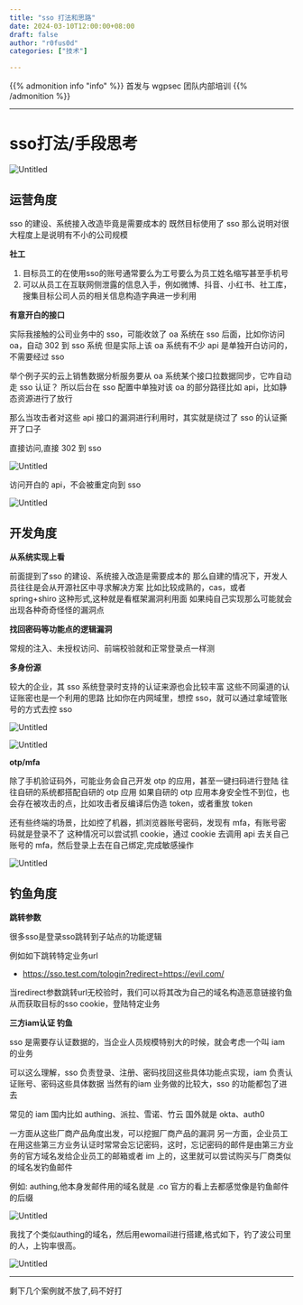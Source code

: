 ```yaml
---
title: "sso 打法和思路"
date: 2024-03-10T12:00:00+08:00
draft: false
author: "r0fus0d"
categories: ["技术"]

---
```


{{% admonition info "info" %}}
首发与 wgpsec 团队内部培训
{{% /admonition %}}

<!--more-->

---

# sso打法/手段思考

![Untitled](../../img/sso/1.PNG)

## 运营角度

sso 的建设、系统接入改造毕竟是需要成本的
既然目标使用了 sso 那么说明对很大程度上是说明有不小的公司规模

**社工**

1. 目标员工的在使用sso的账号通常要么为工号要么为员工姓名缩写甚至手机号
2. 可以从员工在互联网侧泄露的信息入手，例如微博、抖音、小红书、社工库，搜集目标公司人员的相关信息构造字典进一步利用

**有意开白的接口**

实际我接触的公司业务中的 sso，可能收敛了 oa 系统在 sso 后面，比如你访问 oa，自动 302 到 sso 系统
但是实际上该 oa 系统有不少 api 是单独开白访问的，不需要经过 sso

举个例子买的云上销售数据分析服务要从 oa 系统某个接口拉数据同步，它咋自动走 sso 认证？
所以后台在 sso 配置中单独对该 oa 的部分路径比如 api，比如静态资源进行了放行

那么当攻击者对这些 api 接口的漏洞进行利用时，其实就是绕过了 sso 的认证撕开了口子

直接访问,直接 302 到 sso

![Untitled](../../img/sso/2.PNG)

访问开白的 api，不会被重定向到 sso

![Untitled](../../img/sso/3.PNG)


## 开发角度

**从系统实现上看**

前面提到了sso 的建设、系统接入改造是需要成本的
那么自建的情况下，开发人员往往是会从开源社区中寻求解决方案
比如比较成熟的，cas，或者 spring+shiro 这种形式,这种就是看框架漏洞利用面
如果纯自己实现那么可能就会出现各种奇奇怪怪的漏洞点

**找回密码等功能点的逻辑漏洞**

常规的注入、未授权访问、前端校验就和正常登录点一样测

**多身份源**

较大的企业，其 sso 系统登录时支持的认证来源也会比较丰富
这些不同渠道的认证账密也是一个利用的思路
比如你在内网域里，想控 sso，就可以通过拿域管账号的方式去控 sso

![Untitled](../../img/sso/4.png)

![Untitled](../../img/sso/5.png)

**otp/mfa**

除了手机验证码外，可能业务会自己开发 otp 的应用，甚至一键扫码进行登陆
往往自研的系统都搭配自研的 otp 应用
如果自研的 otp 应用本身安全性不到位，也会存在被攻击的点，比如攻击者反编译后伪造 token，或者重放 token

还有些终端的场景，比如控了机器，抓浏览器账号密码，发现有 mfa，有账号密码就是登录不了
这种情况可以尝试抓 cookie，通过 cookie 去调用 api 去关自己账号的 mfa，然后登录上去在自己绑定,完成敏感操作

![Untitled](../../img/sso/6.png)

## 钓鱼角度

**跳转参数**

很多sso是登录sso跳转到子站点的功能逻辑

例如如下跳转特定业务url
- https://sso.test.com/tologin?redirect=https://evil.com/

当redirect参数跳转url无校验时，我们可以将其改为自己的域名构造恶意链接钓鱼
从而获取目标的sso cookie，登陆特定业务

**三方iam认证 钓鱼**

sso 是需要存认证数据的，当企业人员规模特别大的时候，就会考虑一个叫 iam 的业务

可以这么理解，sso 负责登录、注册、密码找回这些具体功能点实现，iam 负责认证账号、密码这些具体数据
当然有的iam 业务做的比较大，sso 的功能都包了进去

常见的 iam 国内比如 authing、派拉、雪诺、竹云
国外就是 okta、auth0

一方面从这些厂商产品角度出发，可以挖掘厂商产品的漏洞
另一方面，企业员工在用这些第三方业务认证时常常会忘记密码，这时，忘记密码的邮件是由第三方业务的官方域名发给企业员工的邮箱或者 im 上的，这里就可以尝试购买与厂商类似的域名发钓鱼邮件

例如: authing,他本身发邮件用的域名就是 .co 官方的看上去都感觉像是钓鱼邮件的后缀

![Untitled](../../img/sso/7.png)

我找了个类似authing的域名，然后用ewomail进行搭建,格式如下，钓了波公司里的人，上钩率很高。

![Untitled](../../img/sso/8.png)

---

剩下几个案例就不放了,码不好打
